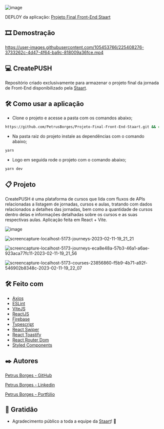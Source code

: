 ![image](https://user-images.githubusercontent.com/105453766/218283479-4cbfdfd3-7bd1-4745-bbdf-d4d31388c834.png)

DEPLOY da aplicação: [Projeto Final Front-End Staart](https://projeto-final-front-end-staart.netlify.app)

## 🎞 Demostração
https://user-images.githubusercontent.com/105453766/225408276-3733262c-4d47-4f64-ba9c-818009a36fce.mp4

## 💻 CreatePUSH

Repositório criado exclusivamente para armazenar o projeto final da jornada de Front-End disponibilizado pela [Staart](https://staart.com).

## 🛠️ Como usar a aplicação

- Clone o projeto e acesse a pasta com os comandos abaixo;

```sh
https://github.com/PetrusBorges/Projeto-Final-Front-End-Staart.git && cd Projeto-Final-Front-End-Staart
```

- Na pasta raiz do projeto instale as dependências com o comando abaixo;

```sh
yarn
```

- Logo em seguida rode o projeto com o comando abaixo;

```sh
yarn dev
```

## 📋 Projeto

CreatePUSH é uma plataforma de cursos que lida com fluxos de APIs relacionadas a listagem de jornadas, cursos e aulas, tratando com dados relacionados a detalhes das jornadas, bem como a quantidade de cursos dentro delas e informações detalhadas sobre os cursos e as suas respectivas aulas.
Aplicação feita em React + Vite.

![image](https://user-images.githubusercontent.com/105453766/225394276-e5519ef9-73bf-43ae-843d-ef1bdf8f2e4d.png)

![screencapture-localhost-5173-journeys-2023-02-11-19_21_21](https://user-images.githubusercontent.com/105453766/218283530-a1e6d9cc-2a21-4d2f-b1fc-d7d8d59ee7a4.png)

![screencapture-localhost-5173-journeys-eca8e48a-57b3-46a1-a6ae-923aca77fc11-2023-02-11-19_21_56](https://user-images.githubusercontent.com/105453766/218283555-a602ecdc-6df2-4813-b1f9-39ac38cbed18.png)

![screencapture-localhost-5173-courses-23856860-f5b9-4b71-a92f-546902b8348c-2023-02-11-19_22_07](https://user-images.githubusercontent.com/105453766/218283560-b6ed3b0b-39e2-4bf6-8b40-3a75f392fd19.png)

## 🛠️ Feito com

- [Axios](https://axios-http.com/)
- [ESLint](https://eslint.org/)
- [ViteJS](https://vitejs.dev/)
- [ReactJS](https://reactjs.org/)
- [Firebase](https://firebase.google.com/)
- [Typescript](https://www.typescriptlang.org/)
- [React Swiper](https://swiperjs.com)
- [React Toastify](https://fkhadra.github.io/react-toastify/introduction)
- [React Router Dom](https://reactrouter.com/en/main)
- [Styled Components](https://styled-components.com/)

## ✒️ Autores

[Petrus Borges - GitHub](https://github.com/PetrusBorges)

[Petrus Borges - Linkedin](https://www.linkedin.com/in/petrusborgesmachado/)

[Petrus Borges - Portfólio](https://petrusborgesportfolio.netlify.app)

## 🎁 Gratidão

- Agradecimento público a toda a equipe da [Staart](https://staart.com)! 🤘
